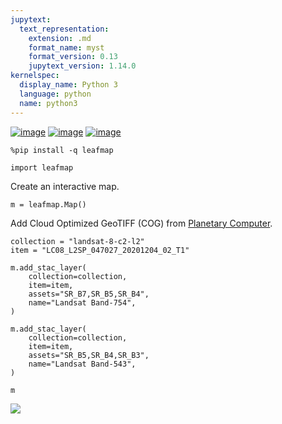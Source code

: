 ```yaml
---
jupytext:
  text_representation:
    extension: .md
    format_name: myst
    format_version: 0.13
    jupytext_version: 1.14.0
kernelspec:
  display_name: Python 3
  language: python
  name: python3
---
```


[![image](https://jupyterlite.rtfd.io/en/latest/_static/badge.svg)](https://demo.leafmap.org/lab/index.html?path=notebooks/39_inspector_tool.ipynb)
[![image](https://colab.research.google.com/assets/colab-badge.svg)](https://githubtocolab.com/giswqs/leafmap/blob/master/examples/notebooks/39_inspector_tool.ipynb)
[![image](https://mybinder.org/badge_logo.svg)](https://gishub.org/leafmap-binder)


```{code-cell} ipython3
%pip install -q leafmap
```

```{code-cell} ipython3
import leafmap
```

Create an interactive map.

```{code-cell} ipython3
m = leafmap.Map()
```

Add Cloud Optimized GeoTIFF (COG) from [Planetary Computer](https://planetarycomputer.microsoft.com/catalog).

```{code-cell} ipython3
collection = "landsat-8-c2-l2"
item = "LC08_L2SP_047027_20201204_02_T1"
```

```{code-cell} ipython3
m.add_stac_layer(
    collection=collection,
    item=item,
    assets="SR_B7,SR_B5,SR_B4",
    name="Landsat Band-754",
)
```

```{code-cell} ipython3
m.add_stac_layer(
    collection=collection,
    item=item,
    assets="SR_B5,SR_B4,SR_B3",
    name="Landsat Band-543",
)
```

```{code-cell} ipython3
m
```

![](https://i.imgur.com/Idfx767.gif)
